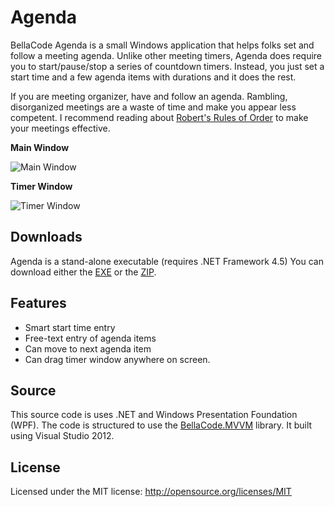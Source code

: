 Agenda
======
BellaCode Agenda is a small Windows application that helps folks set and follow a meeting agenda.
Unlike other meeting timers, Agenda does require you to start/pause/stop a series of countdown timers.
Instead, you just set a start time and a few agenda items with durations and it does the rest.

If you are meeting organizer, have and follow an agenda. 
Rambling, disorganized meetings are a waste of time and make you appear less competent.
I recommend reading about [Robert's Rules of Order](http://en.wikipedia.org/wiki/Robert%27s_Rules_of_Order) 
to make your meetings effective.

**Main Window**

![Main Window](https://github.com/BellaCode/Agenda/blob/master/screenshots/MainWindow.PNG )

**Timer Window**

![Timer Window](https://github.com/BellaCode/Agenda/blob/master/screenshots/TimerWindow.PNG )

Downloads
------
Agenda is a stand-alone executable (requires .NET Framework 4.5)
You can download either the [EXE](https://github.com/BellaCode/Agenda/blob/master/latest/BellaCodeAgenda.exe) or the [ZIP](https://github.com/BellaCode/Agenda/blob/master/latest/BellaCodeAgenda.zip).

Features
------
- Smart start time entry
- Free-text entry of agenda items
- Can move to next agenda item
- Can drag timer window anywhere on screen.

Source
------
This source code is uses .NET and Windows Presentation Foundation (WPF).
The code is structured to use the [BellaCode.MVVM](https://github.com/BellaCode/MVVM) library.
It built using Visual Studio 2012.

License
------
Licensed under the MIT license: http://opensource.org/licenses/MIT

